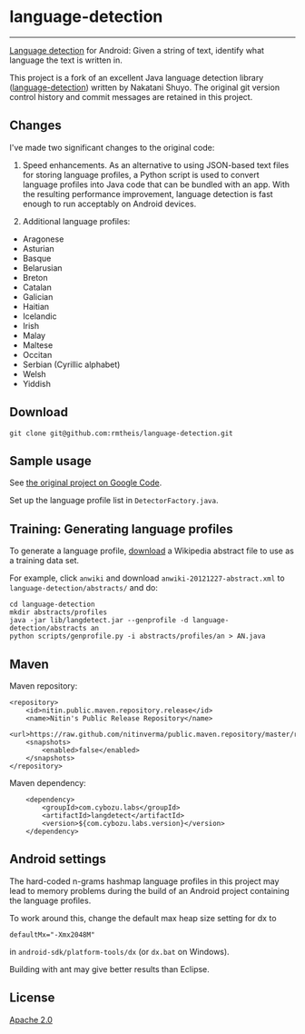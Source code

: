 # language-detection
* * * 

[Language detection](http://en.wikipedia.org/wiki/Language_detection) for Android: Given a string 
of text, identify what language the text is written in.

This project is a fork of an excellent Java language detection library 
([language-detection](http://code.google.com/p/language-detection/)) written by Nakatani Shuyo. 
The original git version control history and commit messages are retained in this project.

## Changes

I've made two significant changes to the original code:

1. Speed enhancements. As an alternative to using JSON-based text files for storing language 
profiles, a Python script is used to convert language profiles into Java code that can be bundled 
with an app. With the resulting performance improvement, language detection is fast enough to run 
acceptably on Android devices.

2. Additional language profiles:

- Aragonese
- Asturian
- Basque
- Belarusian
- Breton
- Catalan
- Galician
- Haitian
- Icelandic
- Irish
- Malay
- Maltese
- Occitan
- Serbian (Cyrillic alphabet)
- Welsh
- Yiddish

## Download

    git clone git@github.com:rmtheis/language-detection.git

## Sample usage

See [the original project on Google Code](http://code.google.com/p/language-detection/).

Set up the language profile list in `DetectorFactory.java`.

## Training: Generating language profiles

To generate a language profile, [download](http://dumps.wikimedia.org/backup-index.html) a 
Wikipedia abstract file to use as a training data set.

For example, click `anwiki` and download `anwiki-20121227-abstract.xml` to 
`language-detection/abstracts/` and do:

    cd language-detection
    mkdir abstracts/profiles
    java -jar lib/langdetect.jar --genprofile -d language-detection/abstracts an
    python scripts/genprofile.py -i abstracts/profiles/an > AN.java

## Maven

Maven repository:

    <repository>
        <id>nitin.public.maven.repository.release</id>
        <name>Nitin's Public Release Repository</name>
        <url>https://raw.github.com/nitinverma/public.maven.repository/master/releases/</url>
        <snapshots>
            <enabled>false</enabled>
        </snapshots>
    </repository>

Maven dependency:

        <dependency>
            <groupId>com.cybozu.labs</groupId>
            <artifactId>langdetect</artifactId>
            <version>${com.cybozu.labs.version}</version>
        </dependency>

## Android settings

The hard-coded n-grams hashmap language profiles in this project may lead to memory problems 
during the build of an Android project containing the language profiles.
 
To work around this, change the default max heap size setting for dx to 

    defaultMx="-Xmx2048M" 

in `android-sdk/platform-tools/dx` (or `dx.bat` on Windows).

Building with ant may give better results than Eclipse.

## License

[Apache 2.0](http://www.apache.org/licenses/LICENSE-2.0)
